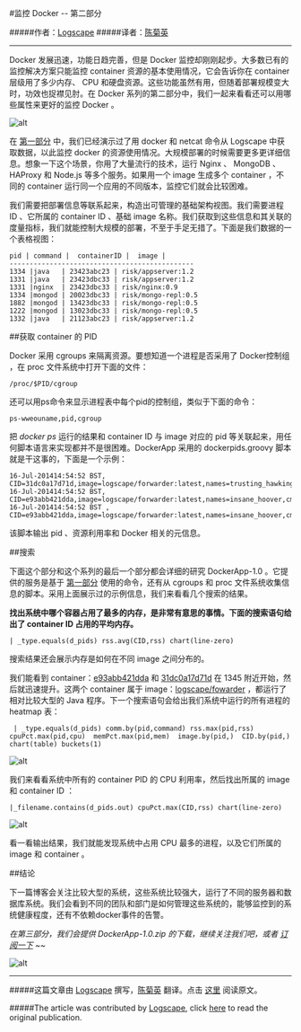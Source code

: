#监控 Docker -- 第二部分

#####作者：[Logscape](http://go.docker.com/e/44082/logscape/756b/21481063)
#####译者：[陈菊英](http://weibo.com/u/1716255775)

***

Docker 发展迅速，功能日趋完善，但是 Docker 监控却刚刚起步。大多数已有的监控解决方案只能监控 container 资源的基本使用情况，它会告诉你在 container 层级用了多少内存、 CPU 和硬盘资源。这些功能虽然有用，但随着部署规模变大时，功效也捉襟见肘。在 Docker 系列的第二部分中，我们一起来看看还可以用哪些属性来更好的监控 Docker 。

![alt](http://resource.docker.cn/selection-552-300x129.png)

在 [第一部分](http://blog.logscape.com/2014/06/monitoring-docker-mongo-cluster-part-1/) 中，我们已经演示过了用 docker 和 netcat 命令从 Logscape 中获取数据，以此监控 docker 的资源使用情况。大规模部署的时候需要更多更详细信息。想象一下这个场景，你用了大量流行的技术，运行 Nginx 、 MongoDB 、 HAProxy 和 Node.js 等多个服务。如果用一个 image 生成多个 container ，不同的 container 运行同一个应用的不同版本，监控它们就会比较困难。

我们需要把部署信息等联系起来，构造出可管理的基础架构视图。我们需要进程 ID 、它所属的 container ID 、基础 image 名称。我们获取到这些信息和其关联的度量指标，我们就能控制大规模的部署，不至于手足无措了。下面是我们数据的一个表格视图：
```
pid | command |  containerID |  image |
----------------------------------------------
1334 |java   | 23423abc23 | risk/appserver:1.2
1331 |java   | 23423dbc33 | risk/appserver:1.2
1331 |nginx  | 23423dbc33 | risk/nginx:0.9
1334 |mongod | 20023dbc33 | risk/mongo-repl:0.5
1882 |mongod | 13423dbc33 | risk/mongo-repl:0.5
1222 |mongod | 13023dbc33 | risk/mongo-repl:0.5
1332 |java   | 21123abc23 | risk/appserver:1.2
```

##获取 container 的 PID

Docker 采用 cgroups 来隔离资源。要想知道一个进程是否采用了 Docker控制组 ，在 proc 文件系统中打开下面的文件：
```
/proc/$PID/cgroup
```

还可以用ps命令来显示进程表中每个pid的控制组，类似于下面的命令：
```
ps-wweouname,pid,cgroup
```

把 *docker ps* 运行的结果和 container ID 与 image 对应的 pid 等关联起来，用任何脚本语言来实现都并不是很困难。DockerApp 采用的 dockerpids.groovy 脚本就是干这事的，下面是一个示例：

```
16-Jul-201414:54:52 BST, CID=31dc0a17d71d,image=logscape/forwarder:latest,names=trusting_hawking,cmd=/bin/sh,pcpu=0.0,pmem=0.0,rss=2040,comm=bash
16-Jul-201414:54:52 BST, CID=e93abb421dda,image=logscape/forwarder:latest,names=insane_hoover,cmd=bash,pcpu=0.0,pmem=0.0,rss=24112,comm=java
16-Jul-201414:54:52 BST , CID=e93abb421dda,image=logscape/forwarder:latest,names=insane_hoover,cmd=bash,pcpu=0.5,pmem=0.2,rss=124876,comm=java
```

该脚本输出 pid 、资源利用率和 Docker 相关的元信息。

##搜索

下面这个部分和这个系列的最后一个部分都会详细的研究 DockerApp-1.0 。它提供的服务是基于 [第一部分](http://blog.logscape.com/2014/06/monitoring-docker-mongo-cluster-part-1/) 使用的命令，还有从 cgroups 和 proc 文件系统收集信息的脚本。采用上面展示过的示例信息，我们来看看几个搜索的结果。

**找出系统中哪个容器占用了最多的内存，是非常有意思的事情。下面的搜索语句给出了 container ID 占用的平均内存。**
```
| _type.equals(d_pids) rss.avg(CID,rss) chart(line-zero)
```

搜索结果还会展示内存是如何在不同 image 之间分布的。

我们能看到 container：[e93abb421dda](https://bitbucket.org/logscape/blog-docker/commits/e93abb421dda) 和 [31dc0a17d71d](https://bitbucket.org/logscape/blog-docker/commits/31dc0a17d71d) 在 1345 附近开始，然后就迅速提升。这两个 container 属于 image：[logscape/fowarder](https://bitbucket.org/logscape/blog-docker/commits/e93abb421dda) ，都运行了相对比较大型的 Java 程序。下一个搜索语句会给出我们系统中运行的所有进程的 heatmap 表：
```
 | _type.equals(d_pids) comm.by(pid,command) rss.max(pid,rss)  cpuPct.max(pid,cpu)  memPct.max(pid,mem)  image.by(pid,)  CID.by(pid,) chart(table) buckets(1)
```

![alt](http://resource.docker.cn/docker-mem.png)

我们来看看系统中所有的 container PID 的 CPU 利用率，然后找出所属的 image 和 container ID ：
```
|_filename.contains(d_pids.out) cpuPct.max(CID,rss) chart(line-zero)
```

![alt](http://resource.docker.cn/docker-table.png)

看一看输出结果，我们就能发现系统中占用 CPU 最多的进程，以及它们所属的 image 和 container 。

##结论

下一篇博客会关注比较大型的系统，这些系统比较强大，运行了不同的服务器和数据库系统。我们会看到不同的团队和部门是如何管理这些系统的，能够监控到的系统健康程度，还有不依赖docker事件的告警。

*在第三部分，我们会提供 DockerApp-1.0.zip 的下载，继续关注我们吧，或者 [订阅一下](http://eepurl.com/XinRT) ~~*

![alt](http://resource.docker.cn/docker-cpu.png)


***

#####这篇文章由 [Logscape](http://go.docker.com/e/44082/logscape/756b/21481063) 撰写，[陈菊英](http://weibo.com/u/1716255775) 翻译。点击 [这里](http://blog.logscape.com/2014/07/monitoring-docker-part-ii) 阅读原文。

#####The article was contributed by [Logscape](http://go.docker.com/e/44082/logscape/756b/21481063), click [here](http://blog.logscape.com/2014/07/monitoring-docker-part-ii) to read the original publication. 
